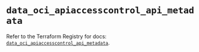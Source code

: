# `data_oci_apiaccesscontrol_api_metadata`

Refer to the Terraform Registry for docs: [`data_oci_apiaccesscontrol_api_metadata`](https://registry.terraform.io/providers/hashicorp/oci/7.19.0/docs/data-sources/apiaccesscontrol_api_metadata).
